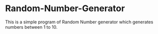 # Random-Number-Generator
This is a simple program of Random Number generator which generates numbers between 1 to 10.
